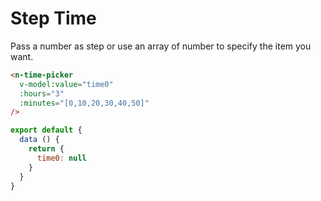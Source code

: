 # Step Time

Pass a number as step or use an array of number to specify the item you want.

```html
<n-time-picker
  v-model:value="time0"
  :hours="3"
  :minutes="[0,10,20,30,40,50]"
/>
```

```js
export default {
  data () {
    return {
      time0: null
    }
  }
}
```